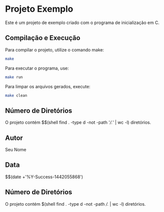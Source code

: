 # Projeto Exemplo

Este é um projeto de exemplo criado com o programa de inicialização em C.

## Compilação e Execução

Para compilar o projeto, utilize o comando make:

```bash
make
```

Para executar o programa, use:

```bash
make run
```

Para limpar os arquivos gerados, execute:

```bash
make clean
```

## Número de Diretórios

O projeto contém $$(shell find . -type d -not -path '*/.*' | wc -l) diretórios.

## Autor

Seu Nome

## Data

$$(date +'%Y-Success-1442055868')

## Número de Diretórios

O projeto contém $(shell find . -type d -not -path */.* | wc -l) diretórios.
